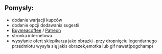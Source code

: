 ## Pomysły:
- dodanie warjacji kupców
- dodanie opcji dodawania sugestii
- [Buymeacoffee](www.buymeacoffee.com) / [Patreon](www.patreon.com)
- stronka internetowa
- wysyłanie ofert sklepikarza jako obrazki
-przy dropnięciu legendarnego przedmiotu wysyła się jakis obrazek,emotka lub gif nawet(pogchamp)

